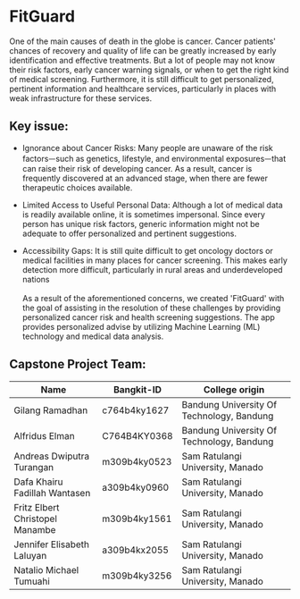 # FitGuard 
One of the main causes of death in the globe is cancer. Cancer patients' chances of recovery and quality of life can be greatly increased by early identification and effective treatments. But a lot of people may not know their risk factors, early cancer warning signals, or when to get the right kind of medical screening. Furthermore, it is still difficult to get personalized, pertinent information and healthcare services, particularly in places with weak infrastructure for these services.

## Key issue:
- Ignorance about Cancer Risks: Many people are unaware of the risk factorsᅳsuch as genetics, lifestyle, and environmental exposuresᅳthat can raise their risk of developing cancer. As a result, cancer is frequently discovered at an advanced stage, when there are fewer therapeutic choices available.
  
- Limited Access to Useful Personal Data: Although a lot of medical data is readily available online, it is sometimes impersonal. Since every person has unique risk factors, generic information might not be adequate to offer personalized and pertinent suggestions.
  
- Accessibility Gaps: It is still quite difficult to get oncology doctors or medical facilities in many places for cancer screening. This makes early detection more difficult, particularly in rural areas and underdeveloped nations <br>
<br> As a result of the aforementioned concerns, we created 'FitGuard' with the goal of assisting in the resolution of these challenges by providing personalized cancer risk and health screening suggestions. The app provides personalized advise by utilizing Machine Learning (ML) technology and medical data analysis.

## Capstone Project Team: 
| Name | Bangkit-ID | College origin |
| ------ | ------ | ------ | 
| Gilang Ramadhan  | c764b4ky1627  | Bandung University Of Technology, Bandung |
| Alfridus Elman  | C764B4KY0368  | Bandung University Of Technology, Bandung |
| Andreas Dwiputra Turangan | m309b4ky0523  | Sam Ratulangi University, Manado |
| Dafa Khairu Fadillah Wantasen | a309b4ky0960 | Sam Ratulangi University, Manado |
| Fritz Elbert Christopel Manambe | m309b4ky1561 | Sam Ratulangi University, Manado |
| Jennifer Elisabeth Laluyan  | a309b4kx2055 | Sam Ratulangi University, Manado |
| Natalio Michael Tumuahi  | m309b4ky3256 | Sam Ratulangi University, Manado |
